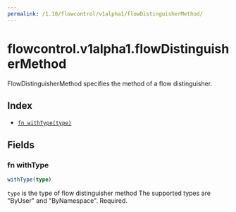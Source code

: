 ```yaml
---
permalink: /1.18/flowcontrol/v1alpha1/flowDistinguisherMethod/
---
```


# flowcontrol.v1alpha1.flowDistinguisherMethod

FlowDistinguisherMethod specifies the method of a flow distinguisher.

## Index

* [`fn withType(type)`](#fn-withtype)

## Fields

### fn withType

```ts
withType(type)
```

`type` is the type of flow distinguisher method The supported types are "ByUser" and "ByNamespace". Required.